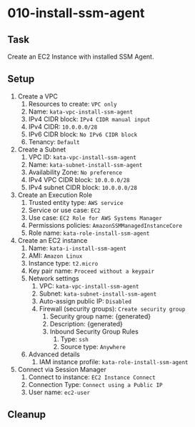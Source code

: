 # 010-install-ssm-agent

## Task
Create an EC2 Instance with installed SSM Agent.

## Setup
1. Create a VPC
	1. Resources to create: `VPC only`
	2. Name: `kata-vpc-install-ssm-agent`
	3. IPv4 CIDR block: `IPv4 CIDR manual input`
	4. IPv4 CIDR: `10.0.0.0/28`
	5. IPv6 CIDR block: `No IPv6 CIDR block`
	6. Tenancy: `Default`
2. Create a Subnet
	1. VPC ID: `kata-vpc-install-ssm-agent`
	2. Name: `kata-subnet-install-ssm-agent`
	3. Availability Zone: `No preference`
	4. IPv4 VPC CIDR block: `10.0.0.0/28`
	5. IPv4 subnet CIDR block: `10.0.0.0/28`
3. Create an Execution Role
	1. Trusted entity type: `AWS service`
	2. Service or use case: `EC2`
	3. Use case: `EC2 Role for AWS Systems Manager`
	4. Permissions policies: `AmazonSSMManagedInstanceCore`
	5. Role name: `kata-role-install-ssm-agent`
4. Create an EC2 instance
	1. Name: `kata-i-install-ssm-agent`
	2. AMI: `Amazon Linux`
	3. Instance type: `t2.micro`
	4. Key pair name: `Proceed without a keypair`
	5. Network settings
		1. VPC: `kata-vpc-install-ssm-agent`
		2. Subnet: `kata-subnet-install-ssm-agent`
		3. Auto-assign public IP: `Disabled`
		4. Firewall (security groups): `Create security group`
			1. Security group name: {generated}
			2. Description: {generated}
			3. Inbound Security Group Rules
				1. Type: `ssh`
				2. Source type: `Anywhere`
	6. Advanced details
		1. IAM instance profile: `kata-role-install-ssm-agent`
5. Connect via Session Manager
	1. Connect to instance: `EC2 Instance Connect`
	2. Connection Type: `Connect using a Public IP`
	3. User name: `ec2-user`

## Cleanup
